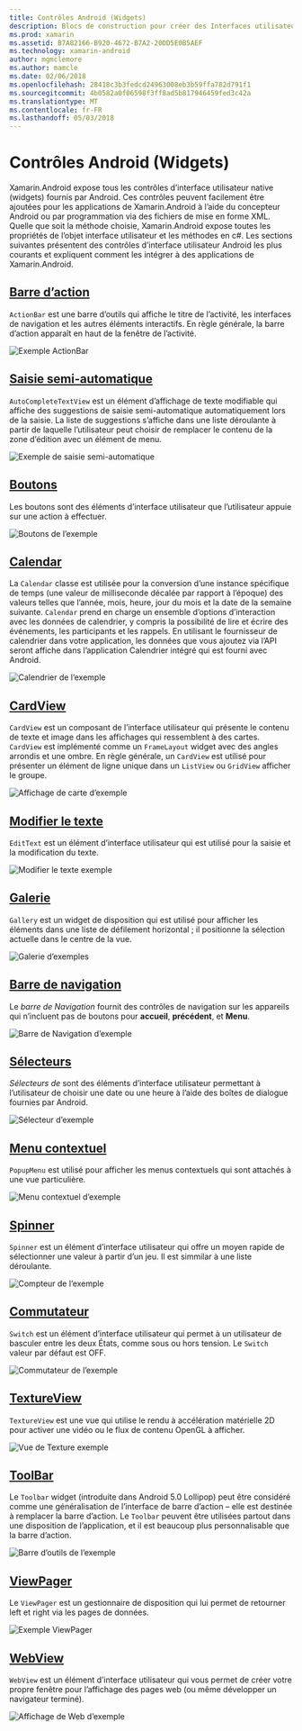 ```yaml
---
title: Contrôles Android (Widgets)
description: Blocs de construction pour créer des Interfaces utilisateur de Xamarin.Android
ms.prod: xamarin
ms.assetid: B7A82166-B920-4672-B7A2-20DD5E0B5AEF
ms.technology: xamarin-android
author: mgmclemore
ms.author: mamcle
ms.date: 02/06/2018
ms.openlocfilehash: 28418c3b3fedcd24963008eb3b59ffa782d791f1
ms.sourcegitcommit: 4b0582a0f06598f3ff8ad5b817946459fed3c42a
ms.translationtype: MT
ms.contentlocale: fr-FR
ms.lasthandoff: 05/03/2018
---
```

# <a name="android-controls-widgets"></a>Contrôles Android (Widgets)

Xamarin.Android expose tous les contrôles d’interface utilisateur native (widgets) fournis par Android. Ces contrôles peuvent facilement être ajoutées pour les applications de Xamarin.Android à l’aide du concepteur Android ou par programmation via des fichiers de mise en forme XML. Quelle que soit la méthode choisie, Xamarin.Android expose toutes les propriétés de l’objet interface utilisateur et les méthodes en c#. Les sections suivantes présentent des contrôles d’interface utilisateur Android les plus courants et expliquent comment les intégrer à des applications de Xamarin.Android.

## <a name="action-barandroiduser-interfacecontrolsaction-barmd"></a>[Barre d’action](~/android/user-interface/controls/action-bar.md) 

`ActionBar` est une barre d’outils qui affiche le titre de l’activité, les interfaces de navigation et les autres éléments interactifs. En règle générale, la barre d’action apparaît en haut de la fenêtre de l’activité.

![Exemple ActionBar](images/action-bar.png)


## <a name="auto-completeandroiduser-interfacecontrolsauto-completemd"></a>[Saisie semi-automatique](~/android/user-interface/controls/auto-complete.md)

`AutoCompleteTextView` est un élément d’affichage de texte modifiable qui affiche des suggestions de saisie semi-automatique automatiquement lors de la saisie. La liste de suggestions s’affiche dans une liste déroulante à partir de laquelle l’utilisateur peut choisir de remplacer le contenu de la zone d’édition avec un élément de menu.

![Exemple de saisie semi-automatique](images/auto-complete.png)


## <a name="buttonsandroiduser-interfacecontrolsbuttonsindexmd"></a>[Boutons](~/android/user-interface/controls/buttons/index.md)

Les boutons sont des éléments d’interface utilisateur que l’utilisateur appuie sur une action à effectuer.

![Boutons de l’exemple](images/buttons.png)


## <a name="calendarandroiduser-interfacecontrolscalendarmd"></a>[Calendar](~/android/user-interface/controls/calendar.md)

La `Calendar` classe est utilisée pour la conversion d’une instance spécifique de temps (une valeur de milliseconde décalée par rapport à l’époque) des valeurs telles que l’année, mois, heure, jour du mois et la date de la semaine suivante.
`Calendar` prend en charge un ensemble d’options d’interaction avec les données de calendrier, y compris la possibilité de lire et écrire des événements, les participants et les rappels. En utilisant le fournisseur de calendrier dans votre application, les données que vous ajoutez via l’API seront affiche dans l’application Calendrier intégré qui est fourni avec Android.

![Calendrier de l’exemple](images/calendar.png)


## <a name="cardviewandroiduser-interfacecontrolscard-viewmd"></a>[CardView](~/android/user-interface/controls/card-view.md)

`CardView` est un composant de l’interface utilisateur qui présente le contenu de texte et image dans les affichages qui ressemblent à des cartes. `CardView` est implémenté comme un `FrameLayout` widget avec des angles arrondis et une ombre. En règle générale, un `CardView` est utilisé pour présenter un élément de ligne unique dans un `ListView` ou `GridView` afficher le groupe.

![Affichage de carte d’exemple](images/cardview.png)


## <a name="edit-textandroiduser-interfacecontrolsedit-textmd"></a>[Modifier le texte](~/android/user-interface/controls/edit-text.md)

`EditText` est un élément d’interface utilisateur qui est utilisé pour la saisie et la modification du texte.

![Modifier le texte exemple](images/edit-text.png)


## <a name="galleryandroiduser-interfacecontrolsgallerymd"></a>[Galerie](~/android/user-interface/controls/gallery.md)

`Gallery` est un widget de disposition qui est utilisé pour afficher les éléments dans une liste de défilement horizontal ; il positionne la sélection actuelle dans le centre de la vue.

![Galerie d’exemples](images/gallery.png)


## <a name="navigation-barandroiduser-interfacecontrolsnavigation-barmd"></a>[Barre de navigation](~/android/user-interface/controls/navigation-bar.md)

Le *barre de Navigation* fournit des contrôles de navigation sur les appareils qui n’incluent pas de boutons pour **accueil**, **précédent**, et **Menu**.

![Barre de Navigation d’exemple](images/navigation-bar.png)


## <a name="pickersandroiduser-interfacecontrolspickersindexmd"></a>[Sélecteurs](~/android/user-interface/controls/pickers/index.md)

*Sélecteurs de* sont des éléments d’interface utilisateur permettant à l’utilisateur de choisir une date ou une heure à l’aide des boîtes de dialogue fournies par Android.

![Sélecteur d’exemple](images/picker.png)


## <a name="popup-menuandroiduser-interfacecontrolspopup-menumd"></a>[Menu contextuel](~/android/user-interface/controls/popup-menu.md)

`PopupMenu` est utilisé pour afficher les menus contextuels qui sont attachés à une vue particulière.

![Menu contextuel d’exemple](images/popup-menu.png)


## <a name="spinnerandroiduser-interfacecontrolsspinnermd"></a>[Spinner](~/android/user-interface/controls/spinner.md)

`Spinner` est un élément d’interface utilisateur qui offre un moyen rapide de sélectionner une valeur à partir d’un jeu. Il est simmilar à une liste déroulante. 

![Compteur de l’exemple](images/spinner.png)


## <a name="switchandroiduser-interfacecontrolsswitchmd"></a>[Commutateur](~/android/user-interface/controls/switch.md)

`Switch` est un élément d’interface utilisateur qui permet à un utilisateur de basculer entre les deux États, comme sous ou hors tension. Le `Switch` valeur par défaut est OFF.

![Commutateur de l’exemple](images/switch.png)


## <a name="textureviewandroiduser-interfacecontrolstexture-viewmd"></a>[TextureView](~/android/user-interface/controls/texture-view.md)

`TextureView` est une vue qui utilise le rendu à accélération matérielle 2D pour activer une vidéo ou le flux de contenu OpenGL à afficher.

![Vue de Texture exemple](images/texture-view.png)


## <a name="toolbarandroiduser-interfacecontrolstool-barindexmd"></a>[ToolBar](~/android/user-interface/controls/tool-bar/index.md)

Le `Toolbar` widget (introduite dans Android 5.0 Lollipop) peut être considéré comme une généralisation de l’interface de barre d’action &ndash; elle est destinée à remplacer la barre d’action. Le `Toolbar` peuvent être utilisées partout dans une disposition de l’application, et il est beaucoup plus personnalisable que la barre d’action.

![Barre d’outils de l’exemple](images/toolbar.png)


## <a name="viewpagerandroiduser-interfacecontrolsview-pagerindexmd"></a>[ViewPager](~/android/user-interface/controls/view-pager/index.md) 

Le `ViewPager` est un gestionnaire de disposition qui lui permet de retourner left et right via les pages de données.

![Exemple ViewPager](images/viewpager.png)


## <a name="webviewandroiduser-interfacecontrolsweb-viewmd"></a>[WebView](~/android/user-interface/controls/web-view.md)

`WebView` est un élément d’interface utilisateur qui vous permet de créer votre propre fenêtre pour l’affichage des pages web (ou même développer un navigateur terminé).

![Affichage de Web d’exemple](images/web-view.png)

